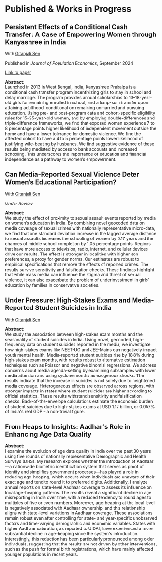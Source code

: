 # Published & Works in Progress

##  Persistent Effects of a Conditional Cash Transfer: A Case of Empowering Women through Kanyashree in India  
With [Gitanjali Sen](https://scholar.google.com/citations?user=bbFIXNgAAAAJ&hl=en) 

Published in *Journal of Population Economics*, September 2024

[Link to paper](https://link.springer.com/article/10.1007/s00148-024-01045-4)

**Abstract:**  
Launched in 2013 in West Bengal, India, Kanyashree Prakalpa is a conditional cash transfer program incentivizing girls to stay in school and delay marriage. The program provides annual scholarships to 13–18-year-old girls for remaining enrolled in school, and a lump-sum transfer upon attaining adulthood, conditional on remaining unmarried and pursuing education. Using pre- and post-program data and cohort-specific eligibility rules for 15–35-year-old women, and by employing double-differences and triple-difference frameworks, we find that exposed women experience 7 to 8 percentage points higher likelihood of independent movement outside the home and have a lower tolerance for domestic violence. We find the affected cohort to have a 4 to 5 percentage points lower likelihood of justifying wife-beating by husbands. We find suggestive evidence of these results being mediated by access to bank accounts and increased schooling. This underscores the importance of education and financial independence as a pathway to women’s empowerment.

##  Can Media-Reported Sexual Violence Deter Women’s Educational Participation?  

With [Gitanjali Sen](https://scholar.google.com/citations?user=bbFIXNgAAAAJ&hl=en) 

*Under Review*

**Abstract:**  
We study the effect of proximity to sexual assault events reported by media on women’s education in India. By combining novel geocoded data on media coverage of sexual crimes with nationally representative micro-data, we find that one standard deviation increase in the lagged average distance to sexual assaults increases the schooling of women by 0.17 years and the chances of middle school completion by 1.05 percentage points. Regions that have more access to television, radio, internet, and cellular devices drive our results. The effect is stronger in localities with higher son preferences, a proxy for gender norms. Our estimates are robust to empirical specifications that remove the effects of reported crimes. The results survive sensitivity and falsification checks. These findings highlight that while mass media can influence the stigma and threat of sexual violence, it can also exacerbate the problem of underinvestment in girls’ education by families in conservative societies.

##  Under Pressure: High-Stakes Exams and Media-Reported Student Suicides in India  

With [Gitanjali Sen](https://scholar.google.com/citations?user=bbFIXNgAAAAJ&hl=en) 

**Abstract:**  
We study the association between high-stakes exam months and the seasonality of student suicides in India. Using novel, geocoded, high-frequency data on student suicides reported in the media, we investigate how high-stakes exams like NEET-UG and JEE-Mains can negatively impact youth mental health. Media-reported student suicides rise by 18.8% during high-stakes exam months, with results robust to alternative estimation techniques such as Poisson and negative binomial regressions. We address concerns about media agenda-setting by examining subsamples with lower media attention and using cyclone months as exogenous shocks. The results indicate that the increase in suicides is not solely due to heightened media coverage. Heterogeneous effects are observed across regions, with stronger impacts in states where student suicides are higher according to official statistics. These results withstand sensitivity and falsification checks. Back-of-the-envelope calculations estimate the economic burden of student suicides due to high-stakes exams at USD 1.17 billion, or 0.057% of India's real GDP – a non-trivial figure.

##  From Heaps to Insights: Aadhar's Role in Enhancing Age Data Quality  

**Abstract:**  
I examine the evolution of age data quality in India over the past 30 years using five rounds of nationally representative Demographic and Health Surveys (DHS). My research explores whether the introduction of Aadhaar—a nationwide biometric identification system that serves as proof of identity and simplifies government processes—has played a role in reducing age-heaping, which occurs when individuals are unaware of their exact age and tend to round it to preferred digits. Additionally, I analyze annual reports on state-level Aadhaar coverage to assess its influence on local age-heaping patterns. The results reveal a significant decline in age misreporting in India over time, with a reduced tendency to round ages to multiples of five or even numbers. Moreover, age-heaping at the local level is negatively associated with Aadhaar ownership, and this relationship aligns with state-level variations in Aadhaar coverage. These associations remain robust even after controlling for state- and year-specific unobserved factors and time-varying demographic and economic variables. States with higher Aadhaar saturation, as reported to UIDAI, have experienced a more substantial decline in age-heaping since the system's introduction. Interestingly, this reduction has been particularly pronounced among older individuals, suggesting that the results are not driven by other interventions, such as the push for formal birth registrations, which have mainly affected younger populations in recent years.
